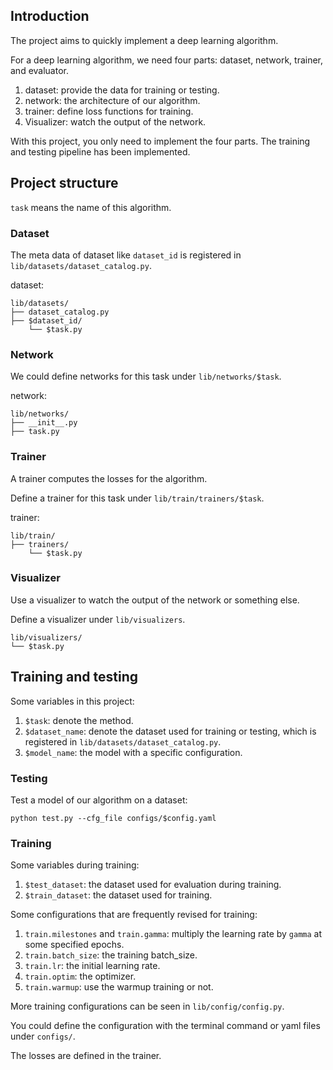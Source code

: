 ## Introduction

The project aims to quickly implement a deep learning algorithm.

For a deep learning algorithm, we need four parts: dataset, network, trainer, and evaluator. 
1. dataset: provide the data for training or testing.
2. network: the architecture of our algorithm.
3. trainer: define loss functions for training.
4. Visualizer: watch the output of the network.

With this project, you only need to implement the four parts. The training and testing pipeline has been implemented.

## Project structure

`task` means the name of this algorithm.

### Dataset

The meta data of dataset like `dataset_id` is registered in `lib/datasets/dataset_catalog.py`.

dataset:
```
lib/datasets/
├── dataset_catalog.py
├── $dataset_id/
    └── $task.py
```

### Network

We could define networks for this task under `lib/networks/$task`.

network:
```
lib/networks/
├── __init__.py
├── task.py
```

### Trainer

A trainer computes the losses for the algorithm.

Define a trainer for this task under `lib/train/trainers/$task`.

trainer:
```
lib/train/
├── trainers/
    └── $task.py
```

### Visualizer

Use a visualizer to watch the output of the network or something else.

Define a visualizer under `lib/visualizers`.

```
lib/visualizers/
└── $task.py
```

## Training and testing

Some variables in this project:
1. `$task`: denote the method.
2. `$dataset_name`: denote the dataset used for training or testing, which is registered in `lib/datasets/dataset_catalog.py`.
3. `$model_name`: the model with a specific configuration.

### Testing

Test a model of our algorithm on a dataset: 
```
python test.py --cfg_file configs/$config.yaml
```

### Training

Some variables during training:
1. `$test_dataset`: the dataset used for evaluation during training.
2. `$train_dataset`: the dataset used for training.

Some configurations that are frequently revised for training:
1. `train.milestones` and `train.gamma`: multiply the learning rate by `gamma` at some specified epochs.
2. `train.batch_size`: the training batch_size.
3. `train.lr`: the initial learning rate.
4. `train.optim`: the optimizer.
5. `train.warmup`: use the warmup training or not.

More training configurations can be seen in `lib/config/config.py`.

You could define the configuration with the terminal command or yaml files under `configs/`.

The losses are defined in the trainer.
